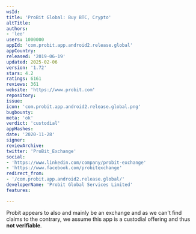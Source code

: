 ```yaml
---
wsId: 
title: 'ProBit Global: Buy BTC, Crypto'
altTitle: 
authors:
- 'leo'
users: 1000000
appId: 'com.probit.app.android2.release.global'
appCountry: 
released: '2019-06-19'
updated: 2025-02-06
version: '1.72'
stars: 4.2
ratings: 6161
reviews: 361
website: 'https://www.probit.com'
repository: 
issue: 
icon: 'com.probit.app.android2.release.global.png'
bugbounty: 
meta: 'ok'
verdict: 'custodial'
appHashes: 
date: '2020-11-28'
signer: 
reviewArchive: 
twitter: 'ProBit_Exchange'
social:
- 'https://www.linkedin.com/company/probit-exchange'
- 'https://www.facebook.com/probitexchange'
redirect_from:
- '/com.probit.app.android2.release.global/'
developerName: 'Probit Global Services Limited'
features: 

---
```


Probit appears to also and mainly be an exchange and as we can't find claims to
the contrary, we assume this app is a custodial offering and thus **not verifiable**.
